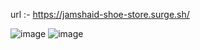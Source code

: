 url :- https://jamshaid-shoe-store.surge.sh/

![image](https://user-images.githubusercontent.com/75721211/193621089-d3bebe37-c36b-45ea-b3f1-84f2ad53ee59.png)
![image](https://user-images.githubusercontent.com/75721211/193621140-227fd2ae-cc04-4335-a715-9f2a322d522d.png)
